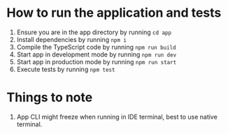 # How to run the application and tests

1. Ensure you are in the app directory by running `cd app`
2. Install dependencies by running `npm i`
3. Compile the TypeScript code by running `npm run build`
4. Start app in development mode by running `npm run dev`
5. Start app in production mode by running `npm run start`
6. Execute tests by running `npm test`

# Things to note

1. App CLI might freeze when running in IDE terminal, best to use native terminal.
